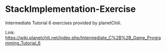 # StackImplementation-Exercise

Intermediate Tutorial 6 exercises provided by planetChili. 

Link: https://wiki.planetchili.net/index.php/Intermediate_C%2B%2B_Game_Programming_Tutorial_6
